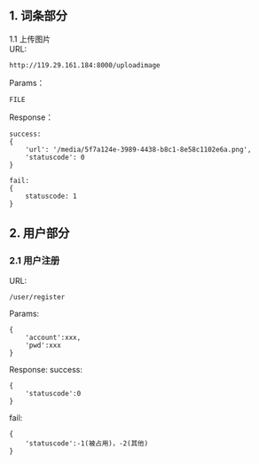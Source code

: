 ## 1. 词条部分

1.1 上传图片  
URL:  
```
http://119.29.161.184:8000/uploadimage  
```
Params：  
```
FILE
```
Response：  
```
success:  
{
    'url': '/media/5f7a124e-3989-4438-b8c1-8e58c1102e6a.png',
    'statuscode': 0
}

fail:
{
    statuscode: 1
}
```

## 2. 用户部分
### 2.1 用户注册
URL:
```
/user/register
```

Params:
```
{
    'account':xxx,
    'pwd':xxx
}
```

Response:
success:
```
{
    'statuscode':0
}
```
fail:
```
{
    'statuscode':-1(被占用)，-2(其他)
}
```

